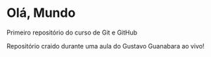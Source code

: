 # Olá, Mundo
 Primeiro repositório do curso de Git e GitHub

 Repositório craido durante uma aula do Gustavo Guanabara ao vivo! 
